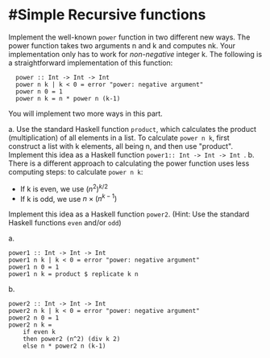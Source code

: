 #Simple Recursive functions
========
Implement the well-known `power` function in two different new ways. The power function takes two arguments n and k and computes nk. Your implementation only has to work for *non-negative* integer k. The following is a straightforward implementation of this function: 
```
  power :: Int -> Int -> Int
  power n k | k < 0 = error "power: negative argument"
  power n 0 = 1
  power n k = n * power n (k-1)
```
You will implement two more ways in this part.

a. Use the standard Haskell function `product`, which calculates the product (multiplication) of all elements in a list. To calculate `power n k`, first construct a list with k elements, all being n, and then use "product". Implement this idea as a Haskell function `power1:: Int -> Int -> Int `. 
b. There is a different approach to calculating the power function uses less computing steps: to calculate `power n k`: 

- If k is even, we use  $(n^2)^{k/2}$
- If k is odd, we use  $n \times (n^{k-1})$

Implement this idea as a Haskell function `power2`.  (Hint: Use the standard Haskell functions `even` and/or `odd`)

a.
```
power1 :: Int -> Int -> Int
power1 n k | k < 0 = error "power: negative argument"
power1 n 0 = 1
power1 n k = product $ replicate k n
```

b.
```
power2 :: Int -> Int -> Int
power2 n k | k < 0 = error "power: negative argument"
power2 n 0 = 1
power2 n k = 
	if even k 
	then power2 (n^2) (div k 2)
	else n * power2 n (k-1)
```
